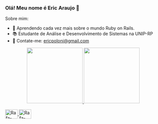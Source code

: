 ### Olá! Meu nome é Eric Araujo 👋

  Sobre mim:

- 🌱 Aprendendo cada vez mais sobre o mundo Ruby on Rails.
- 📚 Estudante de Análise e Desenvolvimento de Sistemas na UNIP-RP
- 📮 Contate-me: ericpoloni@gmail.com


<div align="center">
  <a href="https://github.com/ericaraujo13">
  <img height="180em" src="https://github-readme-stats.vercel.app/api?username=ericaraujo13&show_icons=true&theme=chartreuse-dark&include_all_commits=true&count_private=true"/>
  <img height="180em" src="https://github-readme-stats.vercel.app/api/top-langs/?username=rafaballerini&layout=compact&langs_count=7&theme=chartreuse-dark"/>

</div>
 <div style="display: inline_block"><br>
  <img align="center" alt="Rafa-CSS" height="30" width="40" src="https://cdn.jsdelivr.net/gh/devicons/devicon/icons/rails/rails-plain-wordmark.svg" />
  <img align="center" alt="Rafa-CSS" height="30" width="40" src="https://cdn.jsdelivr.net/gh/devicons/devicon/icons/ruby/ruby-original.svg" />
</div>
    


